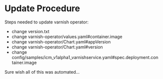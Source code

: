 # Update Procedure

Steps needed to update varnish operator:

* change version.txt
* change varnish-operator/values.yaml#container.image
* change varnish-operator/Chart.yaml#appVersion
* change varnish-operator/Chart.yaml#version
* change config/samples/icm_v1alpha1_varnishservice.yaml#spec.deployment.container.image

Sure wish all of this was automated...
